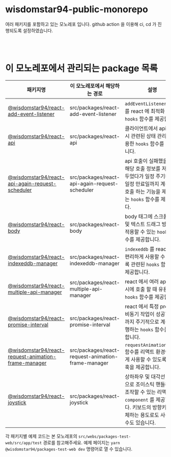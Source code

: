 # wisdomstar94-public-monorepo
여러 패키지를 포함하고 있는 모노레포 입니다. github action 을 이용해 ci, cd 가 진행되도록 설정하였습니다.

<br />
<br />

# 이 모노레포에서 관리되는 package 목록

| 패키지명 | 이 모노레포에서 해당하는 경로 | 설명 | 
| --- | --- | --- | 
| [@wisdomstar94/react-add-event-listener](https://www.npmjs.com/package/@wisdomstar94/react-add-event-listener) | src/packages/react-add-event-listener | `addEventListener` 함수를 react 에 최적화 한 `hooks` 함수를 제공합니다. | 
| [@wisdomstar94/react-api](https://www.npmjs.com/package/@wisdomstar94/react-api) | src/packages/react-api | 클라이언트에서 api 호출시 관련된 상태 관리에 유용한 `hooks` 함수를 제공합니다. | 
| [@wisdomstar94/react-api-again-request-scheduler](https://www.npmjs.com/package/@wisdomstar94/react-api-again-request-scheduler) | src/packages/react-api-again-request-scheduler | api 호출이 실패했을 경우 해당 호출 정보를 저장해 두었다가 일정 주기마다 일정 만료일까지 계속 재호출 하는 기능을 제공하는 `hooks` 함수를 제공합니다. |
| [@wisdomstar94/react-body](https://www.npmjs.com/package/@wisdomstar94/react-body) | src/packages/react-body | body 태그에 스크롤 방지 및 텍스트 드래그 방지를 적용할 수 있는 `hooks` 함수를 제공합니다. | 
| [@wisdomstar94/react-indexeddb-manager](https://www.npmjs.com/package/@wisdomstar94/react-indexeddb-manager) | src/packages/react-indexeddb-manager | `indexeddb` 를 react 에서 편리하게 사용할 수 있도록 관련된 `hooks` 함수를 제공합니다. | 
| [@wisdomstar94/react-multiple-api-manager](https://www.npmjs.com/package/@wisdomstar94/react-multiple-api-manager) | src/packages/react-multiple-api-manager | react 에서 여러 api 를 동시에 호출 할 때 유용한 `hooks` 함수를 제공합니다. | 
| [@wisdomstar94/react-promise-interval](https://www.npmjs.com/package/@wisdomstar94/react-promise-interval) | src/packages/react-promise-interval | react 에서 특정 promise 비동기 작업이 성공할 때 까지 주기적으로 계속 실행하는 `hooks` 함수를 제공합니다. | 
| [@wisdomstar94/react-request-animation-frame-manager](https://www.npmjs.com/package/@wisdomstar94/react-request-animation-frame-manager) | src/packages/react-request-animation-frame-manager | `requestAnimationFrame` 함수를 리액트 환경에 맞게 사용할 수 있도록 관련 훅을 제공합니다. | 
| [@wisdomstar94/react-joystick](https://www.npmjs.com/package/@wisdomstar94/react-joystick) | src/packages/react-joystick | 상하좌우 및 대각선 방향으로 조이스틱 핸들러를 조작할 수 있는 리액트용 `component` 를 제공합니다. 키보드의 방향키를 대체하는 용도로도 사용할 수도 있습니다. | 

각 패키지별 예제 코드는 본 모노레포의 `src/webs/packages-test-web/src/app/test` 경로를 참고해주세요. 예제 페이지는 `yarn @wisdomstar94/packages-test-web dev` 명령어로 열 수 있습니다.
